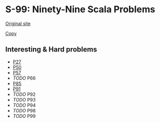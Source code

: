 # S-99: Ninety-Nine Scala Problems

[Original site](http://aperiodic.net/phil/scala/s-99/)

[Copy](site/S-99_Ninety-Nine_Scala_Problems.html)

## Interesting & Hard problems

* [P27](s99problems/src/main/scala/lzhou/scala/s99problems/P27Solution.scala)
* [P50](s99problems/src/main/scala/lzhou/scala/s99problems/P50Solution.scala)
* [P57](s99problems/src/main/scala/lzhou/scala/s99problems/P57Solution.scala)
* *TODO* P66
* [P85](s99problems/src/main/scala/lzhou/scala/s99problems/P85Solution.scala)
* [P91](s99problems/src/main/scala/lzhou/scala/s99problems/P91Solution.scala)
* *TODO* P92
* *TODO* P93
* *TODO* P94
* *TODO* P98
* *TODO* P99

